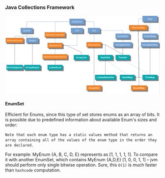 ### Java Collections Framework

<img src="assets/collections.png"/>

#### EnumSet
Efficient for Enums, since this type of set stores enums as an array of bits. It is possible due to predefined information about available Enum's sizes and order:

`Note that each enum type has a static values method that returns an array containing all of the values of the enum type in the order they are declared.`

For example: MyEnum {A, B, C, D, E} represents as [1, 1, 1, 1, 1]. To compare it with another EnumSet, which contains MyEnum {A,D,E} [1, 0, 0, 1, 1] – jvm should perform only single bitwise operation. Sure, this `O(1)` is much faster than `hashcode` computation.

